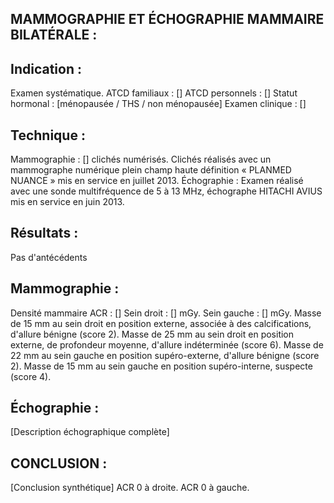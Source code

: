 ## MAMMOGRAPHIE ET ÉCHOGRAPHIE MAMMAIRE BILATÉRALE :

## Indication :
Examen systématique.
ATCD familiaux : []
ATCD personnels : []
Statut hormonal : [ménopausée / THS / non ménopausée]
Examen clinique : []

## Technique :
Mammographie : [] clichés numérisés. Clichés réalisés avec un mammographe numérique plein champ haute définition « PLANMED NUANCE » mis en service en juillet 2013.
Échographie : Examen réalisé avec une sonde multifréquence de 5 à 13 MHz, échographe HITACHI AVIUS mis en service en juin 2013.

## Résultats :
Pas d'antécédents

## Mammographie :
Densité mammaire ACR : []
Sein droit : [] mGy. Sein gauche : [] mGy.
Masse de 15 mm au sein droit en position externe, associée à des calcifications, d'allure bénigne (score 2).
Masse de 25 mm au sein droit en position externe, de profondeur moyenne, d'allure indéterminée (score 6).
Masse de 22 mm au sein gauche en position supéro-externe, d'allure bénigne (score 2).
Masse de 15 mm au sein gauche en position supéro-interne, suspecte (score 4).

## Échographie :
[Description échographique complète]

## CONCLUSION :
[Conclusion synthétique]
ACR 0 à droite.
ACR 0 à gauche.
